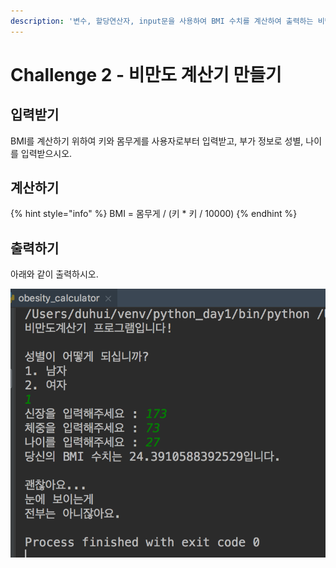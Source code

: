 ```yaml
---
description: '변수, 할당연산자, input문을 사용하여 BMI 수치를 계산하여 출력하는 비만도 계산기를 만들어봅시다.'
---
```


# Challenge 2 - 비만도 계산기 만들기

## 입력받기

 BMI를 계산하기 위하여 키와 몸무게를 사용자로부터 입력받고, 부가 정보로 성별, 나이를 입력받으시오.

## 계산하기

{% hint style="info" %}
BMI = 몸무게 / \(키 \* 키 / 10000\)
{% endhint %}

## 출력하기

아래와 같이 출력하시오.

![&#xBE44;&#xB9CC;&#xB3C4; &#xACC4;&#xC0B0;&#xAE30; &#xCD9C;&#xB825;](../../.gitbook/assets/image%20%2847%29.png)



